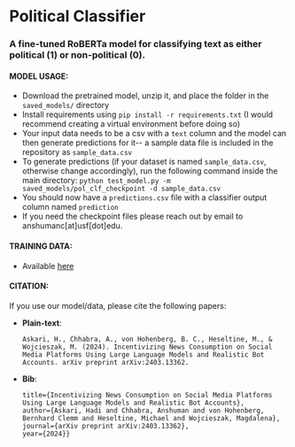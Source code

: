 # Political Classifier
### A fine-tuned RoBERTa model for classifying text as either political (1) or non-political (0). 


#### MODEL USAGE:
- Download the pretrained model, unzip it, and place the folder in the `saved_models/` directory
- Install requirements using `pip install -r requirements.txt` (I would recommend creating a virtual environment before doing so)
- Your input data needs to be a csv with a `text` column and the model can then generate predictions for it-- a sample data file is included in the repository as `sample_data.csv`
- To generate predictions (if your dataset is named `sample_data.csv`, otherwise change accordingly), run the following command inside the main directory: `python test_model.py -m saved_models/pol_clf_checkpoint -d sample_data.csv`
- You should now have a `predictions.csv` file with a classifier output column named `prediction`
- If you need the checkpoint files please reach out by email to anshumanc[at]usf[dot]edu.


#### TRAINING DATA:
- Available [here](https://github.com/anshuman23/political_classifier/blob/main/trainset_political_classifier.csv)

#### CITATION:
If you use our model/data, please cite the following papers:
- **Plain-text**:
  
  ```Askari, H., Chhabra, A., von Hohenberg, B. C., Heseltine, M., & Wojcieszak, M. (2024). Incentivizing News Consumption on Social Media Platforms Using Large Language Models and Realistic Bot Accounts. arXiv preprint arXiv:2403.13362.```
- **Bib**:

  ```@article{askari2024incentivizing,
  title={Incentivizing News Consumption on Social Media Platforms Using Large Language Models and Realistic Bot Accounts},
  author={Askari, Hadi and Chhabra, Anshuman and von Hohenberg, Bernhard Clemm and Heseltine, Michael and Wojcieszak, Magdalena},
  journal={arXiv preprint arXiv:2403.13362},
  year={2024}}
